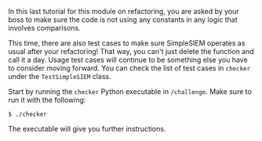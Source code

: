 In this last tutorial for this module on refactoring, you are asked by your boss to make sure the code is not using any
constants in any logic that involves comparisons.

This time, there are also test cases to make sure SimpleSIEM operates as usual after your refactoring! That way, you can't 
just delete the function and call it a day. Usage test cases will continue to be something else you have to consider moving
forward. You can check the list of test cases in `checker` under the `TestSimpleSIEM` class.

Start by running the `checker` Python executable in `/challenge`. Make sure to run it with the following:
```
$ ./checker
```
The executable will give you further instructions.

